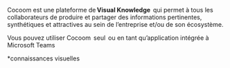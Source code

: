 Cocoom est une plateforme de **Visual Knowledge**  qui permet à tous les collaborateurs de produire et partager des informations pertinentes, synthétiques et attractives au sein de l’entreprise et/ou de son écosystème.

Vous pouvez utiliser Cocoom  seul  ou en tant qu’application intégrée à Microsoft Teams

*connaissances visuelles